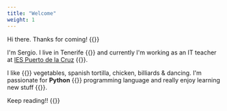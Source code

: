 ```yaml
---
title: "Welcome"
weight: 1
---
```


Hi there. Thanks for coming! {{<fa class="fa-regular fa-thumbs-up">}}

I'm Sergio. I live in Tenerife {{<fa class="fa-solid fa-mountain-sun">}}️ and currently I'm working as an IT teacher at [IES Puerto de la Cruz](https://www3.gobiernodecanarias.org/medusa/edublog/iespuertodelacruztelesforobravo/) {{<fa class="fa-solid fa-microchip">}}.

I like {{<fa class="fa-solid fa-carrot">}} vegetables, spanish tortilla, chicken, billiards & dancing. I'm passionate for **Python** {{<fa class="fa-brands fa-python">}} programming language and really enjoy learning new stuff {{<fa class="fa-solid fa-rocket">}}.

Keep reading!! {{<fa class="fa-solid fa-mug-saucer">}}

